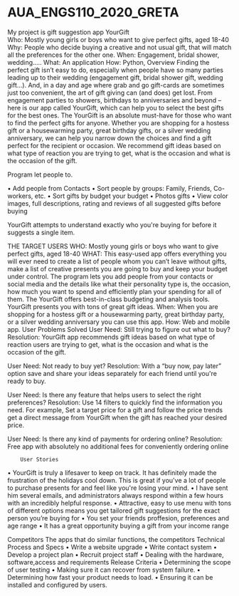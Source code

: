 # AUA_ENGS110_2020_GRETA
My project is gift suggestion app
                            YourGift   
Who: Mostly young girls or boys who want to give perfect gifts, aged 18-40
Why: People who decide buying a creative and not usual gift, that will match all the preferences for the other one.
When: Engagement, bridal shower, wedding…..
What: An application 
How: Python, 
                                                                                                                                                             Overview
Finding the perfect gift isn’t easy to do, especially when people have so many parties leading up to their wedding (engagement gift, bridal shower gift, wedding gift...). And, in a day and age where grab and go gift-cards are sometimes just too convenient, the art of gift giving can (and does) get lost.
From engagement parties to showers, birthdays to anniversaries and beyond – here is our app called YourGift, which can help you to select the best gifts for the best ones.
The YourGift  is an absolute must-have for those who want to find the perfect gifts for anyone. Whether you are shopping for a hostess gift or a housewarming party, great birthday gifts, or a silver wedding anniversary, we can help you narrow down the choices and find a gift perfect for the recipient or occasion. We recommend gift ideas based on what type of reaction you are trying to get, what is the occasion and what is the occasion of the gift.


Program let people to.


• Add people from Contacts
• Sort people by groups: Family, Friends, Co-workers, etc.
• Sort gifts by budget your budget
• Photos  gifts
• View color images, full descriptions, rating and reviews of all suggested gifts before buying




YourGift attempts to understand exactly who you're buying for before it suggests a single item.




THE TARGET USERS
WHO:  Mostly young girls or boys who want to give perfect gifts, aged 18-40
WHAT: This easy-used app offers everything you will ever need to create a list of people whom you can’t leave without gifts, make a list of creative presents you are going to buy and keep your budget under control. The program lets you add people from your contacts or social media and the details like what their personality type is, the occasion, how much you want to spend and efficiently plan your spending for all of them. The YourGift offers best-in-class budgeting and analysis tools.  YourGift presents you with tons of great gift ideas.
When: When you are shopping for a hostess gift or a housewarming party, great birthday party, or a silver wedding anniversary you can use this app.
How: Web and mobile app.
User Problems Solved
User Need: Still trying to figure out what to buy?
Resolution: YourGift app recommends gift ideas based on what type of reaction users are trying to get, what is the occasion and what is the occasion of the gift.

User Need: Not ready to buy yet?
Resolution: With a “buy now, pay later” option save and share your ideas separately for each friend until you're ready to buy.

User Need: Is there any feature that helps users to select the right preferences?
Resolution: Use 14 filters to quickly find the information you need. For example, Set a target price for a gift and follow the price trends get a direct message from YourGift when the gift has reached your desired price.

User Need: Is there any kind of payments for ordering online?
Resolution: Free app with absolutely no additional fees for conveniently ordering online




        User Stories
•	YourGift is truly a lifesaver to keep on track. It has definitely made the frustration of the holidays cool down. This is great if you've a lot of people to purchase presents for and feel like you're losing your mind.
•	I have sent him several emails, and administrators always respond within a few hours with an incredibly helpful response.
•	Attractive, easy to use menu with tons of different options means you get tailored gift suggestions for the exact person you’re buying for
•	You set  your friends proffesion, preferences and age range
•	It has a great opportunity buying a gift from your income range

Competitors
The apps that do similar functions, the competitors
Technical Process and Specs
•	Write a website upgrade
•	Write contact system
•	Develop a project plan
•	Recruit project staff
•	Dealing with the hardware, software,access and requirements
Release Criteria
•	Determining the scope of user testing 
•	Making sure it can recover from system failure.
•	Determining how fast your product needs to load.
•	 Ensuring it can be installed and configured by users.

